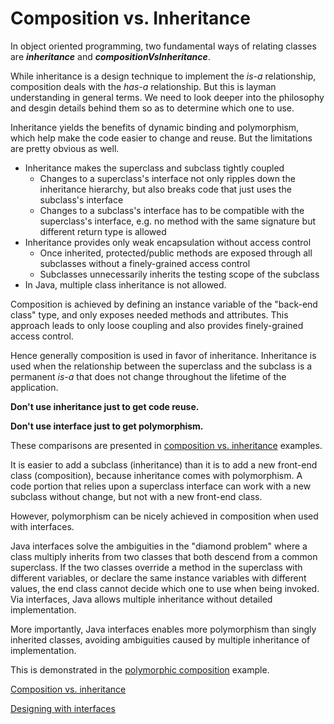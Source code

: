 # Composition vs. Inheritance

In object oriented programming, two fundamental ways of relating classes are ***inheritance*** and ***compositionVsInheritance***. 

While inheritance is a design technique to implement the *is-a* relationship, composition deals with the *has-a* relationship. 
But this is layman understanding in general terms. We need to look deeper into the philosophy and desgin details behind them so as to determine which one to use. 

Inheritance yields the benefits of dynamic binding and polymorphism, which help make the code easier to change and reuse. 
But the limitations are pretty obvious as well. 

* Inheritance makes the superclass and subclass tightly coupled
    * Changes to a superclass's interface not only ripples down the inheritance hierarchy, but also breaks code that just uses the subclass's interface
    * Changes to a subclass's interface has to be compatible with the superclass's interface, e.g. no method with the same signature but different return type is allowed
* Inheritance provides only weak encapsulation without access control
    * Once inherited, protected/public methods are exposed through all subclasses without a finely-grained access control
    * Subclasses unnecessarily inherits the testing scope of the subclass
* In Java, multiple class inheritance is not allowed. 

Composition is achieved by defining an instance variable of the "back-end class" type, and only exposes needed methods and attributes. 
This approach leads to only loose coupling and also provides finely-grained access control. 

Hence generally composition is used in favor of inheritance. Inheritance is used when the relationship between the superclass and the 
subclass is a permanent *is-a* that does not change throughout the lifetime of the application. 

**Don't use inheritance just to get code reuse.** 

**Don't use interface just to get polymorphism.** 

These comparisons are presented in [composition vs. inheritance](./) examples. 

It is easier to add a subclass (inheritance) than it is to add a new front-end class (composition), because 
inheritance comes with polymorphism. A code portion that relies upon a superclass interface can work with a new 
subclass without change, but not with a new front-end class. 

However, polymorphism can be nicely achieved in composition when used with interfaces.

Java interfaces solve the ambiguities in the "diamond problem" where a class multiply inherits from two classes that both descend
from a common superclass. If the two classes override a method in the superclass with different variables, or declare the same instance
variables with different values, the end class cannot decide which one to use when being invoked. Via interfaces, Java allows
multiple inheritance without detailed implementation. 

More importantly, Java interfaces enables more polymorphism than singly inherited classes, avoiding ambiguities caused by 
multiple inheritance of implementation.  

This is demonstrated in the [polymorphic composition](./polymorphicComposition/FoodProcessor.java) example.

[Composition vs. inheritance](https://www.artima.com/designtechniques/compoinh.html)

[Designing with interfaces](https://www.artima.com/designtechniques/interfaces.html)





